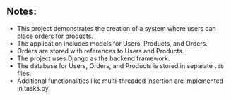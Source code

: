 

## Notes:
- This project demonstrates the creation of a system where users can place orders for products.
- The application includes models for Users, Products, and Orders.
- Orders are stored with references to Users and Products.
- The project uses Django as the backend framework.
- The database for Users, Orders, and Products is stored in separate `.db` files.
- Additional functionalities like multi-threaded insertion are implemented in tasks.py.
